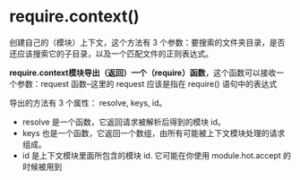 # require.context()
创建自己的（模块）上下文，这个方法有 3 个参数：要搜索的文件夹目录，是否还应该搜索它的子目录，以及一个匹配文件的正则表达式。

**require.context模块导出（返回）一个（require）函数**，这个函数可以接收一个参数：request 函数–这里的 request 应该是指在 require() 语句中的表达式

导出的方法有 3 个属性： resolve, keys, id。

- resolve 是一个函数，它返回请求被解析后得到的模块 id。 
- keys 也是一个函数，它返回一个数组，由所有可能被上下文模块处理的请求组成。 
- id 是上下文模块里面所包含的模块 id. 它可能在你使用 module.hot.accept 的时候被用到